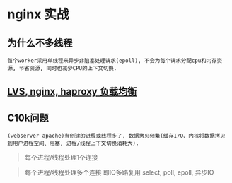 # nginx 实战

## 为什么不多线程

    每个worker采用单线程来异步非阻塞处理请求(epoll), 不会为每个请求分配cpu和内存资源, 节省资源, 同时也减少CPU的上下文切换.

## [LVS, nginx, haproxy 负载均衡](load-balance.md)

## C10k问题

    (webserver apache)当创建的进程或线程多了, 数据拷贝频繁(缓存I/O、内核将数据拷贝到用户进程空间、阻塞, 进程/线程上下文切换消耗大).

> 每个进程/线程处理1个连接

> 每个进程/线程处理多个连接 即IO多路复用 select, poll, epoll, 异步IO
